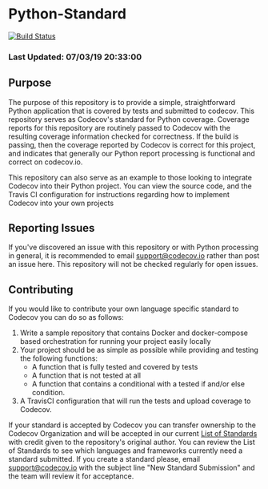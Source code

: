# Python-Standard

[![Build Status](https://travis-ci.org/codecov/Python-Standard.svg?branch=master)](https://travis-ci.org/codecov/Python-Standard)

### Last Updated: 07/03/19 20:33:00

## Purpose

The purpose of this repository is to provide a simple, straightforward Python application that is covered by tests and submitted to codecov. This repository serves as Codecov's standard for Python coverage. Coverage reports for this repository are routinely passed to Codecov with the resulting coverage information checked for correctness. If the build is passing, then the coverage reported by Codecov is correct for this project, and indicates that generally our Python report processing is functional and correct on codecov.io. 

This repository can also serve as an example to those looking to integrate Codecov into their Python project. You can view the source code, and the Travis CI configuration for instructions regarding how to implement Codecov into your own projects

## Reporting Issues

If you've discovered an issue with this repository or with Python processing in general, it is recommended to email support@codecov.io rather than post an issue here. This repository will not be checked regularly for open issues. 

## Contributing

If you would like to contribute your own language specific standard to Codecov you can do so as follows:

1. Write a sample repository that contains Docker and docker-compose based orchestration for running your project easily locally
2. Your project should be as simple as possible while providing and testing the following functions:
    * A function that is fully tested and covered by tests
    * A function that is not tested at all
    * A function that contains a conditional with a tested if and/or else condition. 
3. A TravisCI configuration that will run the tests and upload coverage to Codecov. 

If your standard is accepted by Codecov you can transfer ownership to the Codecov Organization and will be accepted in our current [List of Standards](https://github.com/codecov/standards) with credit given to the repository's original author. You can review the List of Standards to see which languages and frameworks currently need a standard submitted. If you create a standard please, email support@codecov.io with the subject line "New <Language> Standard Submission" and the team will review it for acceptance.
